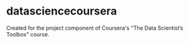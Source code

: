 datasciencecoursera
===================

Created for the project component of Coursera's "The Data Scientist’s Toolbox" course.
